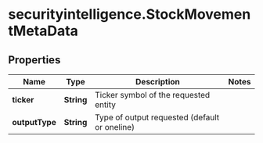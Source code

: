 # securityintelligence.StockMovementMetaData

## Properties

Name | Type | Description | Notes
------------ | ------------- | ------------- | -------------
**ticker** | **String** | Ticker symbol of the requested entity | 
**outputType** | **String** | Type of output requested (default or oneline) | 


